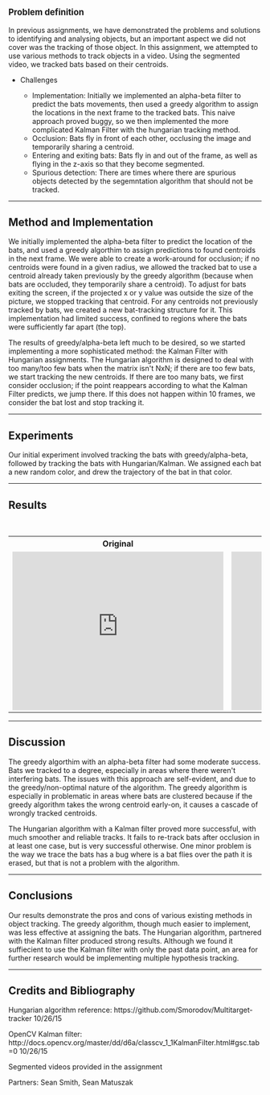 <p style="font-size: 120%;"><b>Problem definition</b></p>

<p>
In previous assignments, we have demonstrated the problems and solutions to identifying and analysing objects, but an important aspect we did not cover was the tracking of those object. In this assignment, we attempted to use various methods to track objects in a video. Using the segmented video, we tracked bats based on their centroids.
</p>
<ul>
    <li>Challenges</li>
    <ul>
        <li>Implementation: Initially we implemented an alpha-beta filter to predict the bats movements, then used a greedy algorithm to assign the locations in the next frame to the tracked bats. This naive approach proved buggy, so we then implemented the more complicated Kalman Filter with the hungarian tracking method.</li>
        <li>Occlusion: Bats fly in front of each other, occlusing the image and temporarily sharing a centroid.</li>
        <li>Entering and exiting bats: Bats fly in and out of the frame, as well as flying in the z-axis so that they become segmented.</li>
        <li>Spurious detection: There are times where there are spurious objects detected by the segemntation algorithm that should not be tracked.</li>
    </ul>
    <!--
    <li>Assumptions</li>
    <ul>
        <li>Aquarium: We will make our system lightning invariant by only using our value channel from the HSV space, and consider small isolated motion pixels as fish, due to the fact that using and erode and dilation step gets rid of a lot of the fish in the images.</li>
        <li>Bats: We will be using the grayscale images and because our algorithm worked fairly well (e.g. no considerable noise) we assumed that all the blobs we got are bats.</li>
        <li>Cells: We made the assumption that when getting our contour of the cells, because of the bright values around them we get stripes that they don't connect, our assumption was that if these stripes are close enough they belong to the same boundary of the cell and therefore by using morphological operations we can get the whole contour and shape of the cell.</li>
    </ul>
    -->
</ul>

<hr>
<h2> Method and Implementation </h2>

<p>We initially implemented the alpha-beta filter to predict the location of the bats, and used a greedy algorthim to assign predictions to found centroids in the next frame. We were able to create a work-around for occlusion; if no centroids were found in a given radius, we allowed the tracked bat to use a centroid already taken previously by the greedy algorithm (because when bats are occluded, they temporarily share a centroid). To adjust for bats exiting the screen, if the projected x or y value was outside the size of the picture, we stopped tracking that centroid. For any centroids not previously tracked by bats, we created a new bat-tracking structure for it. This implementation had limited success, confined to regions where the bats were sufficiently far apart (the top).</p>
<p>The results of greedy/alpha-beta left much to be desired, so we started implementing a more sophisticated method: the Kalman Filter with Hungarian assignments. The Hungarian algorithm is designed to deal with too many/too few bats when the matrix isn't NxN; if there are too few bats, we start tracking the new centroids. If there are too many bats, we first consider occlusion; if the point reappears according to what the Kalman Filter predicts, we jump there. If this does not happen within 10 frames, we consider the bat lost and stop tracking it.
</p>


<hr>
<h2>Experiments</h2>
<p>
Our initial experiment involved tracking the bats with greedy/alpha-beta, followed by tracking the bats with Hungarian/Kalman. We assigned each bat a new random color, and drew the trajectory of the bat in that color.
</p>


<hr>
<h2> Results</h2>

<table style="width:100%">
    <caption><b>Results</b></caption>
    <tr>
        <th><b>Original</b></th>
        <th><b>Greedy Algorithm - Alpha-Beta Filter</b></th>
        <th><b>Hungarian Algorithm - Kalman Filter</b></th>
    </tr>
    <tr>
        <td><div align="center">
<iframe width="420" height="315" src="https://www.youtube.com/embed/kvyncQ2jHPU" frameborder="0" allowfullscreen></iframe>
        </div></td>
        <td><div align="center">
<iframe width="420" height="315" src="https://www.youtube.com/embed/6lQ9wC0grC0" frameborder="0" allowfullscreen></iframe>
        </div></td>
        <td><div align="center">
<iframe width="420" height="315" src="https://www.youtube.com/embed/w9mQGjM5TmI" frameborder="0" allowfullscreen></iframe>
        </div></td>
    </tr>
   </table>

<p>
<hr>
<h2> Discussion </h2>

<p>
The greedy algorthim with an alpha-beta filter had some moderate success. Bats we tracked to a degree, especially in areas where there weren't interfering bats. The issues with this approach are self-evident, and due to the greedy/non-optimal nature of the algorithm. The greedy algorithm is especially in problematic in areas where bats are clustered because if the greedy algorithm takes the wrong centroid early-on, it causes a cascade of wrongly tracked centroids.
</p>
<p>
The Hungarian algorithm with a Kalman filter proved more successful, with much smoother and reliable tracks. It fails to re-track bats after occlusion in at least one case, but is very successful otherwise. One minor problem is the way we trace the bats has a bug where is a bat flies over the path it is erased, but that is not a problem with the algorithm.
</p>
<hr>
<h2> Conclusions </h2>

<p>
Our results demonstrate the pros and cons of various existing methods in object tracking. The greedy algorithm, though much easier to implement, was less effective at assigning the bats. The Hungarian algorithm, partnered with the Kalman filter produced strong results. Although we found it suffiecient to use the Kalman filter with only the past data point, an area for further research would be implementing multiple hypothesis tracking.
</p>


<hr>
<h2> Credits and Bibliography </h2>
<p>
Hungarian algorithm reference: https://github.com/Smorodov/Multitarget-tracker <a href="https://github.com/Smorodov/Multitarget-tracker">  </a>10/26/15
</p>
<p>
OpenCV Kalman filter: http://docs.opencv.org/master/dd/d6a/classcv_1_1KalmanFilter.html#gsc.tab=0 <a href="http://docs.opencv.org/master/dd/d6a/classcv_1_1KalmanFilter.html#gsc.tab=0">  </a>10/26/15
</p>
<p>
Segmented videos provided in the assignment
</p>
<p>
Partners: Sean Smith, Sean Matuszak
</p>

